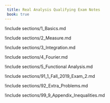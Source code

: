 ```yaml
---
 title: Real Analysis Qualifying Exam Notes
 book: true
---
```



!include sections/1_Basics.md

!include sections/2_Measure.md

!include sections/3_Integration.md

!include sections/4_Fourier.md

!include sections/5_Functional Analysis.md

!include sections/91_1_Fall_2019_Exam_2.md

!include sections/92_Extra_Problems.md

!include sections/99_9_Appendix_Inequalities.md

